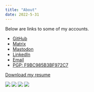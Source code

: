 ```yaml
---
title: "About"
date: 2022-5-31
---
```


Below are links to some of my accounts.

* [GitHub](https://github.com/codebam)
* [Matrix](https://matrix.to/#/@codebam:fedora.im)
* [Mastodon](https://mstdn.io/@sb)
* [LinkedIn](https://www.linkedin.com/in/sean-behan)
* [Email](mailto:codebam@riseup.net)
* [PGP: F9BC985B3BF972C7](https://github.com/codebam.gpg)

[Download my resume](https://github.com/codebam/resume/releases/latest/download/resume.pdf)

![](https://github.com/codebam/resume/releases/latest/download/resume-white.png)
![](https://github.com/codebam/resume/releases/latest/download/resume-white-0.png)
![](https://github.com/codebam/resume/releases/latest/download/resume-white-1.png)
![](https://github.com/codebam/resume/releases/latest/download/resume-white-2.png)

